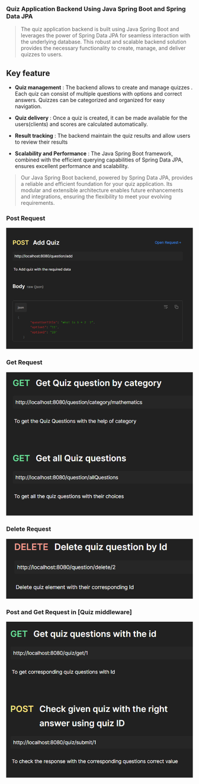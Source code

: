 ### Quiz Application Backend Using Java Spring Boot and Spring Data JPA

> The quiz application backend is built using Java Spring Boot and leverages the power of Spring Data JPA for seamless interaction with the underlying database. This robust and scalable backend solution provides the necessary functionality to create, manage, and deliver quizzes to users.

## Key feature

-  **Quiz management** : The backend allows to create and manage quizzes . Each quiz can consist of multiple questions with options and correct answers. Quizzes can be categorized and organized for easy navigation.


-  **Quiz delivery** : Once a quiz is created, it can be made available for the users(clients) and scores are calculated automatically.


-  **Result tracking** : The backend maintain the quiz results and allow users to review their results


-  **Scalability and Performance** :  The Java Spring Boot framework, combined with the efficient querying capabilities of Spring Data JPA, ensures excellent performance and scalability. 





> Our Java Spring Boot backend, powered by Spring Data JPA, provides a reliable and efficient foundation for your quiz application. Its modular and extensible architecture enables future enhancements and integrations, ensuring the flexibility to meet your evolving requirements.


### Post Request


![Post Request](./Api/req1.png)


### Get Request


![Get Request](./Api/req2.png)


### Delete Request


![Delete Request](./Api/req3.png)


### Post and Get Request in [Quiz middleware]


![Delete Request](./Api/req4.png)